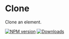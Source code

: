 # Clone
Clone an element.

[![NPM version][npm-image]][npm-url] [![Downloads][downloads-image]][npm-url]

[downloads-image]: https://img.shields.io/npm/dm/way2web-clone.svg
[npm-url]: https://www.npmjs.com/package/way2web-clone
[npm-image]: https://img.shields.io/npm/v/way2web-clone.svg
